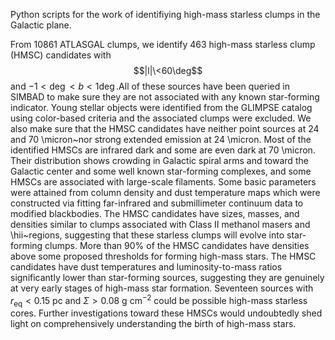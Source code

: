 Python scripts for the work of identifiying high-mass starless clumps in the Galactic plane.

From 10861 ATLASGAL clumps, we identify 463 high-mass starless clump (HMSC) candidates with  $$|l|\<60\deg$$ and $-1<\deg<b<1\deg$.All of these sources have been queried in SIMBAD to make sure they are not associated with any known 
    star-forming indicator. 
    Young stellar objects were identified from the GLIMPSE catalog 
    using color-based criteria and the associated 
    clumps were excluded. We also make sure 
    that the HMSC candidates have neither point sources at 24 
    and 70 \micron~nor strong 
    extended emission at 24 \micron. 
    Most of the identified HMSCs are infrared
    dark and some are even dark at 70 \micron. Their 
    distribution shows crowding in Galactic spiral arms and toward
    the Galactic center and some well known star-forming complexes,
    and some HMSCs are associated with large-scale filaments.
    Some basic parameters were attained from
    column density and dust temperature maps which were constructed 
    via fitting far-infrared and submillimeter continuum data to
    modified blackbodies. The HMSC candidates have 
    sizes, masses, and densities similar to clumps associated with 
    Class II methanol masers and \hii~regions, suggesting that 
    these starless clumps will evolve into star-forming clumps. More than
    90\% of the HMSC candidates have densities above some
    proposed thresholds for forming high-mass stars. The HMSC candidates 
    have dust temperatures and 
    luminosity-to-mass ratios significantly lower
    than star-forming sources, suggesting 
    they are genuinely at very early stages 
    of high-mass star formation. Seventeen sources with $r_\mathrm{eq}<0.15$ pc
    and $\Sigma>0.08$ g cm$^{-2}$ could be possible
    high-mass starless cores. Further investigations toward
    these HMSCs would undoubtedly shed light on 
    comprehensively understanding 
    the birth of high-mass stars.
